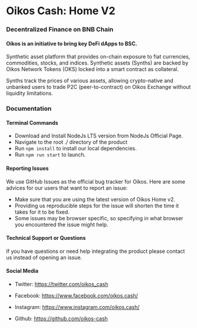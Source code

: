 # Oikos Cash: Home V2

### Decentralized Finance on BNB Chain

#### Oikos is an initiative to bring key DeFi dApps to BSC.

Synthetic asset platform that provides on-chain exposure to fiat currencies, commodities, stocks, and indices. Synthetic assets (Synths) are backed by Oikos Network Tokens (OKS) locked into a smart contract as collateral.

Synths track the prices of various assets, allowing crypto-native and unbanked users to trade P2C (peer-to-contract) on Oikos Exchange without liquidity limitations.

### Documentation 

#### Terminal Commands
- Download and Install NodeJs LTS version from NodeJs Official Page.
- Navigate to the root ./ directory of the product 
- Run ```npm install``` to install our local dependencies.
- Run ```npm run start``` to launch.

#### Reporting Issues
We use GitHub Issues as the official bug tracker for Oikos. Here are some advices for our users that want to report an issue:

- Make sure that you are using the latest version of Oikos Home v2.
- Providing us reproducible steps for the issue will shorten the time it takes for it to be fixed.
- Some issues may be browser specific, so specifying in what browser you encountered the issue might help.

#### Technical Support or Questions

If you have questions or need help integrating the product please contact us instead of opening an issue.

#### Social Media

- Twitter: https://twitter.com/oikos_cash

- Facebook: https://www.facebook.com/oikos.cash/

- Instagram: https://www.instagram.com/oikos.cash/

- Github: https://github.com/oikos-cash
